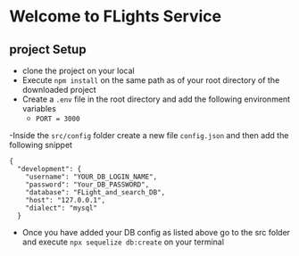 # Welcome to FLights Service

## project Setup
 
 - clone the project on your local
 - Execute `npm install` on the same path as of your root directory of the downloaded project
 - Create a `.env` file in the root directory and add the following environment variables 
    - `PORT = 3000`

-Inside the `src/config` folder create a new file `config.json` and then add the following snippet

```
{
  "development": {
    "username": "YOUR_DB_LOGIN_NAME",
    "password": "Your_DB_PASSWORD",
    "database": "FLight_and_search_DB",
    "host": "127.0.0.1",
    "dialect": "mysql"
  }

```

- Once you have added your DB config as listed above go to the src folder and execute `npx sequelize db:create` on your terminal
